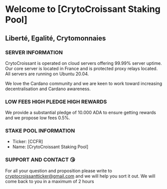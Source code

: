 # Welcome to [CrytoCroissant Staking Pool]

## Liberté, Egalité, Crytomonnaies

### SERVER INFORMATION
CrytoCroissant is operated on cloud servers offering 99.99% server uptime. 
Our core server is located in France and is protected proxy relays located.
All servers are running on Ubuntu 20.04. 

We love the Cardano community and we are keen to work toward increasing decentralisation and Cardano awareness.

### LOW FEES HIGH PLEDGE HIGH REWARDS

We provide a substantial pledge of 10.000 ADA to ensure getting rewards and we propose low fees 0.5%.

### STAKE POOL INFORMATION

- Ticker: [CCFR]
- Name: [CrytoCroissant Staking Pool]

### SUPPORT AND CONTACT :kissing_heart:

For all your question and proposition please write to cryptocroissantticker@gmail.com and we will help you sort it out. We will come back to you in a maximum of 2 hours
